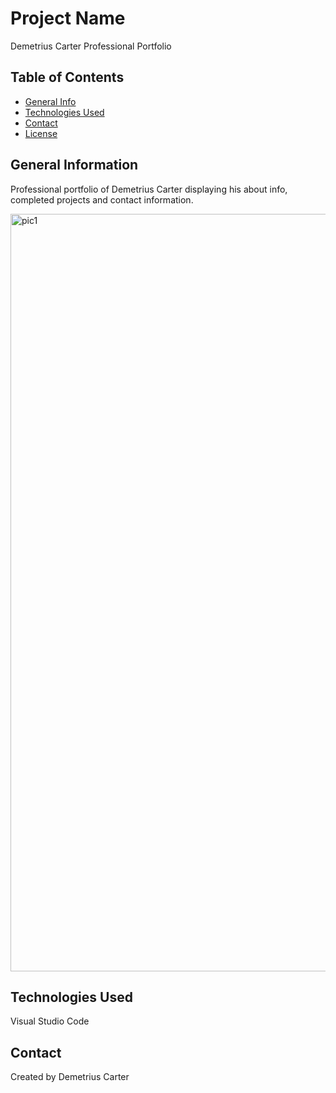 # Project Name
Demetrius Carter Professional Portfolio


## Table of Contents
* [General Info](#general-information)
* [Technologies Used](#technologies-used)
* [Contact](#contact)
* [License](#license)


## General Information
Professional portfolio of Demetrius Carter displaying his about info, completed projects and contact information. 

<img width="1212" alt="pic1" src="https://user-images.githubusercontent.com/108381693/184065395-0b432758-d686-470d-a58b-3cb746a56fa4.png">





## Technologies Used
Visual Studio Code


## Contact
Created by Demetrius Carter



